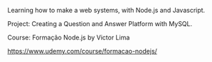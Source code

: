 Learning how to make a web systems, with Node.js and Javascript.

Project: Creating a Question and Answer Platform with MySQL.

Course: Formação Node.js
by Victor Lima

https://www.udemy.com/course/formacao-nodejs/